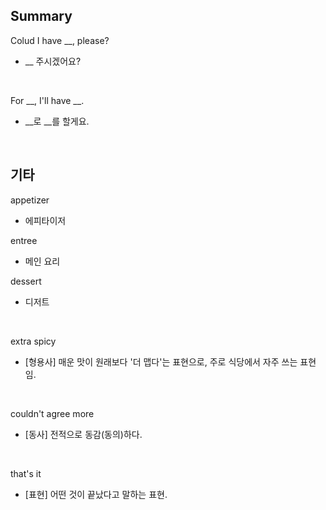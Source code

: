 ## Summary

Colud I have __, please?
- __ 주시겠어요?

<br>

For __, I'll have __.
- __로 __를 할게요.

<br>

## 기타

appetizer
- 에피타이저

entree
- 메인 요리

dessert
- 디저트

<br>

extra spicy
- [형용사] 매운 맛이 원래보다 '더 맵다'는 표현으로, 주로 식당에서 자주 쓰는 표현임.

<br>

couldn't agree more
- [동사] 전적으로 동감(동의)하다.

<br>

that's it
- [표현] 어떤 것이 끝났다고 말하는 표현.
